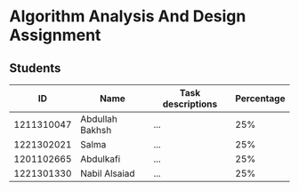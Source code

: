 # Algorithm Analysis And Design Assignment

## Students

| ID         | Name            | Task descriptions | Percentage |
| ---------- | --------------- | ----------------- | ---------- |
| 1211310047 | Abdullah Bakhsh | ...               | 25%        |
| 1221302021 | Salma           | ...               | 25%        |
| 1201102665 | Abdulkafi       | ...               | 25%        |
| 1221301330 | Nabil Alsaiad   | ...               | 25%        |